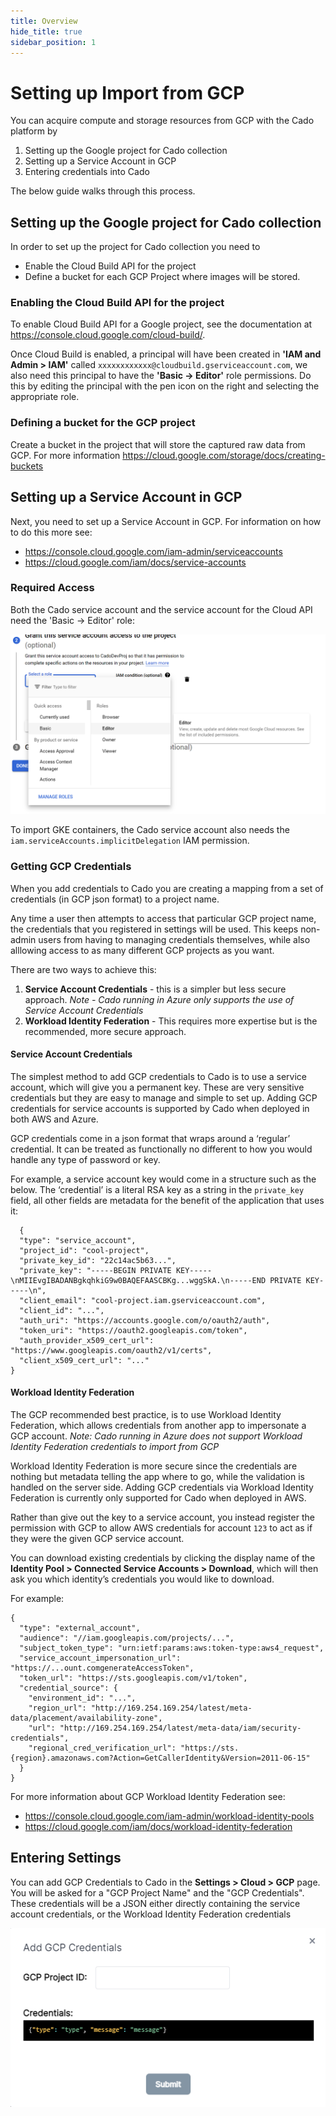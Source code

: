 ```yaml
---
title: Overview
hide_title: true
sidebar_position: 1
---
```


# Setting up Import from GCP

You can acquire compute and storage resources from GCP with the Cado platform by 

1. Setting up the Google project for Cado collection
2. Setting up a Service Account in GCP
3. Entering credentials into Cado

The below guide walks through this process.

## Setting up the Google project for Cado collection
In order to set up the project for Cado collection you need to

* Enable the Cloud Build API for the project 
* Define a bucket for each GCP Project where images will be stored.

### Enabling the Cloud Build API for the project

To enable Cloud Build API for a Google project, see the documentation at https://console.cloud.google.com/cloud-build/.

Once Cloud Build is enabled, a principal will have been created in **'IAM and Admin > IAM'** called `xxxxxxxxxxxx@cloudbuild.gserviceaccount.com`, we also need this principal to have the **'Basic -> Editor'** role permissions. Do this by editing the principal with the pen icon on the right and selecting the appropriate role.

### Defining a bucket for the GCP project

Create a bucket in the project that will store the captured raw data from GCP. For more information https://cloud.google.com/storage/docs/creating-buckets


## Setting up a Service Account in GCP
Next, you need to set up a Service Account in GCP. For information on how to do this more see:
* https://console.cloud.google.com/iam-admin/serviceaccounts
* https://cloud.google.com/iam/docs/service-accounts

### Required Access
Both the Cado service account and the service account for the Cloud API need the 'Basic -> Editor' role:

![Editor Role](/img/gcp-access.png)

To import GKE containers, the Cado service account also needs the `iam.serviceAccounts.implicitDelegation` IAM permission.


### Getting GCP Credentials

When you add credentials to Cado you are creating a mapping from a set of credentials (in GCP json format) to a project name.

Any time a user then attempts to access that particular GCP project name, the credentials that you registered in settings will be used. This keeps non-admin users from having to managing credentials themselves, while also alllowing access to as many different GCP projects as you want.

There are two ways to achieve this:

1. **Service Account Credentials** - this is a simpler but less secure approach. *Note - Cado running in Azure only supports the use of Service Account Credentials*
2. **Workload Identity Federation** - This requires more expertise but is the recommended, more secure approach.

#### Service Account Credentials

The simplest method to add GCP credentials to Cado is to use a service account, which will give you a permanent key. These are very sensitive credentials but they are easy to manage and simple to set up. Adding GCP credentials for service accounts is supported by Cado when deployed in both AWS and Azure.

GCP credentials come in a json format that wraps around a ‘regular’ credential. It can be treated as functionally no different to how you would handle any type of password or key.

For example, a service account key would come in a structure such as the below. The ‘credential’ is a literal RSA key as a string in the `private_key` field, all other fields are metadata for the benefit of the application that uses it:

      {
      "type": "service_account",
      "project_id": "cool-project",
      "private_key_id": "22c14ac5b63...",
      "private_key": "-----BEGIN PRIVATE KEY-----\nMIIEvgIBADANBgkqhkiG9w0BAQEFAASCBKg...wggSkA.\n-----END PRIVATE KEY-----\n",
      "client_email": "cool-project.iam.gserviceaccount.com",
      "client_id": "...",
      "auth_uri": "https://accounts.google.com/o/oauth2/auth",
      "token_uri": "https://oauth2.googleapis.com/token",
      "auth_provider_x509_cert_url": "https://www.googleapis.com/oauth2/v1/certs",
      "client_x509_cert_url": "..."
    }

#### Workload Identity Federation

The GCP recommended best practice, is to use Workload Identity Federation, which allows credentials from another app to impersonate a GCP account. *Note: Cado running in Azure does not support Workload Identity Federation credentials to import from GCP*

Workload Identity Federation is more secure since the credentials are nothing but metadata telling the app where to go, while the validation is handled on the server side. Adding GCP credentials via Workload Identity Federation is currently only supported for Cado when deployed in AWS.

Rather than give out the key to a service account, you instead register the permission with GCP to allow AWS credentials for account `123` to act as if they were the given GCP service account.

You can download existing credentials by clicking the display name of the **Identity Pool > Connected Service Accounts > Download**, which will then ask you which identity’s credentials you would like to download.

For example:

    {
      "type": "external_account",
      "audience": "//iam.googleapis.com/projects/...",
      "subject_token_type": "urn:ietf:params:aws:token-type:aws4_request",
      "service_account_impersonation_url": "https://...ount.comgenerateAccessToken",
      "token_url": "https://sts.googleapis.com/v1/token",
      "credential_source": {
        "environment_id": "...",
        "region_url": "http://169.254.169.254/latest/meta-data/placement/availability-zone",
        "url": "http://169.254.169.254/latest/meta-data/iam/security-credentials",
        "regional_cred_verification_url": "https://sts.{region}.amazonaws.com?Action=GetCallerIdentity&Version=2011-06-15"
      }
    }

For more information about GCP Workload Identity Federation see:
* https://console.cloud.google.com/iam-admin/workload-identity-pools
* https://cloud.google.com/iam/docs/workload-identity-federation

## Entering Settings
You can add GCP Credentials to Cado in the **Settings > Cloud > GCP** page.
You will be asked for a "GCP Project Name" and the "GCP Credentials". These credentials will be a JSON either directly containing the service account credentials, or the Workload Identity Federation credentials 

![GCP Credentials](/img/gcp-credentials.png)
